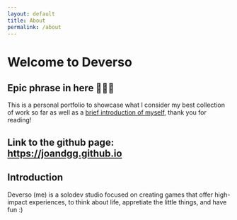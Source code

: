 ```yaml
---
layout: default
title: About
permalink: /about
---
```


# Welcome to Deverso
## Epic phrase in here 🤷‍♂️😎

This is a personal portfolio to showcase what I consider my best collection of work so far as well as a [brief introduction of myself](https://github.com/JoanDGG/JoanDGG.github.io/blob/main/README.md#introduction), thank you for reading!

## Link to the github page: https://joandgg.github.io

## Introduction

Deverso (me) is a solodev studio focused on creating games that offer high-impact experiences, to think about life, appretiate the little things, and have fun :)

[jekyll-organization]: https://github.com/jekyll
